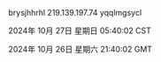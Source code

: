 brysjhhrhl 219.139.197.74 yqqlmgsycl

2024年 10月 27日 星期日 05:40:02 CST

2024年 10月 26日 星期六 21:40:02 GMT
